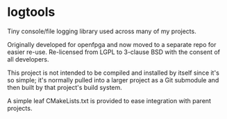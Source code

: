 # logtools
Tiny console/file logging library used across many of my projects.

Originally developed for openfpga and now moved to a separate repo for easier re-use. Re-licensed from LGPL to 3-clause BSD with 
the consent of all developers.

This project is not intended to be compiled and installed by itself since it's so simple; it's normally pulled into a larger 
project as a Git submodule and then built by that project's build system.

A simple leaf CMakeLists.txt is provided to ease integration with parent projects.
